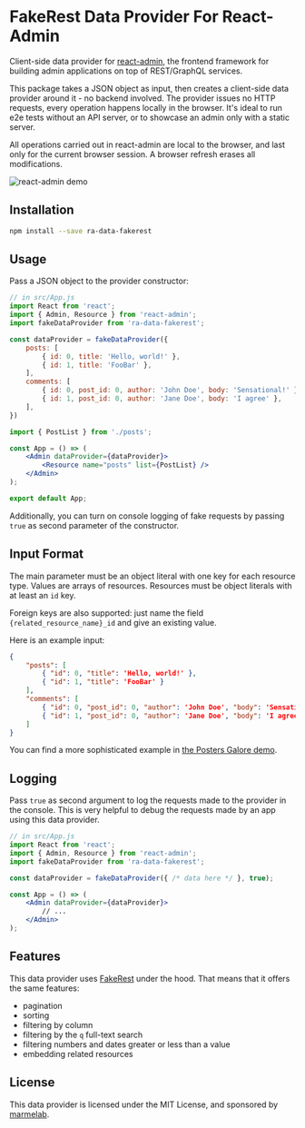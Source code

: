 # FakeRest Data Provider For React-Admin

Client-side data provider for [react-admin](https://github.com/marmelab/react-admin), the frontend framework for building admin applications on top of REST/GraphQL services.

This package takes a JSON object as input, then creates a client-side data provider around it - no backend involved. The provider issues no HTTP requests, every operation happens locally in the browser. It's ideal to run e2e tests without an API server, or to showcase an admin only with a static server.

All operations carried out in react-admin are local to the browser, and last only for the current browser session. A browser refresh erases all modifications.

![react-admin demo](http://static.marmelab.com/react-admin.gif)

## Installation

```sh
npm install --save ra-data-fakerest
```

## Usage

Pass a JSON object to the provider constructor:

```jsx
// in src/App.js
import React from 'react';
import { Admin, Resource } from 'react-admin';
import fakeDataProvider from 'ra-data-fakerest';

const dataProvider = fakeDataProvider({
    posts: [
        { id: 0, title: 'Hello, world!' },
        { id: 1, title: 'FooBar' },
    ],
    comments: [
        { id: 0, post_id: 0, author: 'John Doe', body: 'Sensational!' },
        { id: 1, post_id: 0, author: 'Jane Doe', body: 'I agree' },
    ],
})

import { PostList } from './posts';

const App = () => (
    <Admin dataProvider={dataProvider}>
        <Resource name="posts" list={PostList} />
    </Admin>
);

export default App;
```

Additionally, you can turn on console logging of fake requests by passing `true` as second parameter of the constructor.

## Input Format

The main parameter must be an object literal with one key for each resource type. Values are arrays of resources. Resources must be object literals with at least an `id` key.

Foreign keys are also supported: just name the field `{related_resource_name}_id` and give an existing value.

Here is an example input:

```json
{
    "posts": [
        { "id": 0, "title": 'Hello, world!' },
        { "id": 1, "title": 'FooBar' }
    ],
    "comments": [
        { "id": 0, "post_id": 0, "author": 'John Doe', "body": 'Sensational!' },
        { "id": 1, "post_id": 0, "author": 'Jane Doe', "body": 'I agree' }
    ]
}
```

You can find a more sophisticated example in [the Posters Galore demo](https://raw.githubusercontent.com/marmelab/ng-admin-demo/master/js/data.js). 

## Logging

Pass `true` as second argument to log the requests made to the provider in the console. This is very helpful to debug the requests made by an app using this data provider.

```jsx
// in src/App.js
import React from 'react';
import { Admin, Resource } from 'react-admin';
import fakeDataProvider from 'ra-data-fakerest';

const dataProvider = fakeDataProvider({ /* data here */ }, true);

const App = () => (
    <Admin dataProvider={dataProvider}>
        // ...
    </Admin>
);
```

## Features

This data provider uses [FakeRest](https://github.com/marmelab/FakeRest) under the hood. That means that it offers the same features:

- pagination
- sorting
- filtering by column
- filtering by the `q` full-text search
- filtering numbers and dates greater or less than a value
- embedding related resources

## License

This data provider is licensed under the MIT License, and sponsored by [marmelab](http://marmelab.com).
